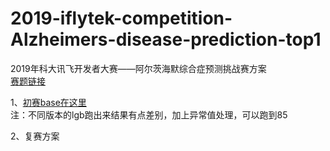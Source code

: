 # 2019-iflytek-competition-Alzheimers-disease-prediction-top1
2019年科大讯飞开发者大赛——阿尔茨海默综合症预测挑战赛方案<br>
[赛题链接](http://challenge.xfyun.cn/2019/gamedetail?type=detail/alzheimer)

1、[初赛base在这里](https://github.com/wushaowu2014/2019-iflytek-competition-Alzheimer-s-disease-prediction)<br>
注：不同版本的lgb跑出来结果有点差别，加上异常值处理，可以跑到85<br>

2、复赛方案

